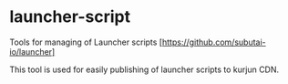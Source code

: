 # launcher-script
Tools for managing of Launcher scripts [https://github.com/subutai-io/launcher]

This tool is used for easily publishing of launcher scripts to kurjun CDN. 
